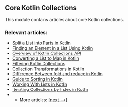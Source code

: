 ## Core Kotlin Collections

This module contains articles about core Kotlin collections.

### Relevant articles:

- [Split a List into Parts in Kotlin](https://www.baeldung.com/kotlin/split-list-into-parts)
- [Finding an Element in a List Using Kotlin](https://www.baeldung.com/kotlin/finding-element-in-list)
- [Overview of Kotlin Collections API](https://www.baeldung.com/kotlin/collections-api)
- [Converting a List to Map in Kotlin](https://www.baeldung.com/kotlin/list-to-map)
- [Filtering Kotlin Collections](https://www.baeldung.com/kotlin/filter-collection)
- [Collection Transformations in Kotlin](https://www.baeldung.com/kotlin/collection-transformations)
- [Difference Between fold and reduce in Kotlin](https://www.baeldung.com/kotlin/fold-vs-reduce)
- [Guide to Sorting in Kotlin](https://www.baeldung.com/kotlin/sort)
- [Working With Lists in Kotlin](https://www.baeldung.com/kotlin/lists)
- [Iterating Collections by Index in Kotlin](https://www.baeldung.com/kotlin/iterating-collections-by-index)
- - More articles: [[next -->]](../core-kotlin-collections-2)
